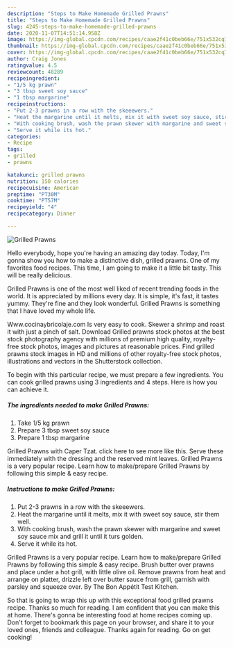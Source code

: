 ```yaml
---
description: "Steps to Make Homemade Grilled Prawns"
title: "Steps to Make Homemade Grilled Prawns"
slug: 4245-steps-to-make-homemade-grilled-prawns
date: 2020-11-07T14:51:14.958Z
image: https://img-global.cpcdn.com/recipes/caae2f41c0beb66e/751x532cq70/grilled-prawns-recipe-main-photo.jpg
thumbnail: https://img-global.cpcdn.com/recipes/caae2f41c0beb66e/751x532cq70/grilled-prawns-recipe-main-photo.jpg
cover: https://img-global.cpcdn.com/recipes/caae2f41c0beb66e/751x532cq70/grilled-prawns-recipe-main-photo.jpg
author: Craig Jones
ratingvalue: 4.5
reviewcount: 48289
recipeingredient:
- "1/5 kg prawn"
- "3 tbsp sweet soy sauce"
- "1 tbsp margarine"
recipeinstructions:
- "Put 2-3 prawns in a row with the skeeewers."
- "Heat the margarine until it melts, mix it with sweet soy sauce, stir them well."
- "With cooking brush, wash the prawn skewer with margarine and sweet soy sauce mix and grill it until it turs golden."
- "Serve it while its hot."
categories:
- Recipe
tags:
- grilled
- prawns

katakunci: grilled prawns 
nutrition: 150 calories
recipecuisine: American
preptime: "PT30M"
cooktime: "PT57M"
recipeyield: "4"
recipecategory: Dinner

---
```



![Grilled Prawns](https://img-global.cpcdn.com/recipes/caae2f41c0beb66e/751x532cq70/grilled-prawns-recipe-main-photo.jpg)

Hello everybody, hope you're having an amazing day today. Today, I'm gonna show you how to make a distinctive dish, grilled prawns. One of my favorites food recipes. This time, I am going to make it a little bit tasty. This will be really delicious.

Grilled Prawns is one of the most well liked of recent trending foods in the world. It is appreciated by millions every day. It is simple, it's fast, it tastes yummy. They're fine and they look wonderful. Grilled Prawns is something that I have loved my whole life.

Www.cocinaybricolaje.com Is very easy to cook. Skewer a shrimp and roast it with just a pinch of salt. Download Grilled prawns stock photos at the best stock photography agency with millions of premium high quality, royalty-free stock photos, images and pictures at reasonable prices. Find grilled prawns stock images in HD and millions of other royalty-free stock photos, illustrations and vectors in the Shutterstock collection.


To begin with this particular recipe, we must prepare a few ingredients. You can cook grilled prawns using 3 ingredients and 4 steps. Here is how you can achieve it.

<!--inarticleads1-->

##### The ingredients needed to make Grilled Prawns:

1. Take 1/5 kg prawn
1. Prepare 3 tbsp sweet soy sauce
1. Prepare 1 tbsp margarine


Grilled Prawns with Caper Tzat. click here to see more like this. Serve these immediately with the dressing and the reserved mint leaves. Grilled Prawns is a very popular recipe. Learn how to make/prepare Grilled Prawns by following this simple &amp; easy recipe. 

<!--inarticleads2-->

##### Instructions to make Grilled Prawns:

1. Put 2-3 prawns in a row with the skeeewers.
1. Heat the margarine until it melts, mix it with sweet soy sauce, stir them well.
1. With cooking brush, wash the prawn skewer with margarine and sweet soy sauce mix and grill it until it turs golden.
1. Serve it while its hot.


Grilled Prawns is a very popular recipe. Learn how to make/prepare Grilled Prawns by following this simple &amp; easy recipe. Brush butter over prawns and place under a hot grill, with little olive oil. Remove prawns from heat and arrange on platter, drizzle left over butter sauce from grill, garnish with parsley and squeeze over. By The Bon Appétit Test Kitchen. 

So that is going to wrap this up with this exceptional food grilled prawns recipe. Thanks so much for reading. I am confident that you can make this at home. There's gonna be interesting food at home recipes coming up. Don't forget to bookmark this page on your browser, and share it to your loved ones, friends and colleague. Thanks again for reading. Go on get cooking!
